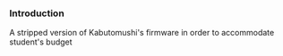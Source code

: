 ### Introduction
A stripped version of Kabutomushi's firmware in order to accommodate student's budget
